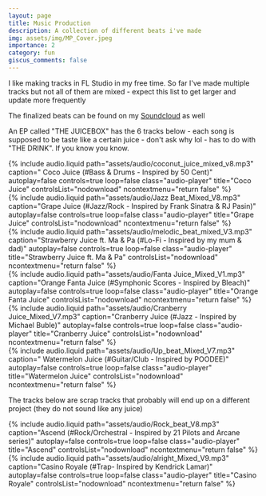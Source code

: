 ```yaml
---
layout: page
title: Music Production
description: A collection of different beats i've made
img: assets/img/MP_Cover.jpeg
importance: 2
category: fun
giscus_comments: false
---
```


I like making tracks in FL Studio in my free time. So far I've made multiple tracks but not all of them are mixed - expect this list to get larger and update more frequently 

The finalized beats can be found on my <a href = "https://soundcloud.com/loki_chubs">Soundcloud</a> as well

An EP called "THE JUICEBOX" has the 6 tracks below - each song is supposed to be taste like a certain juice - don't ask why lol - has to do with "THE DRINK". If you know you know.

<div class="row mt-3">
    <div class="col-sm mt-3 mt-md-0">
        {% include audio.liquid 
        path="assets/audio/coconut_juice_mixed_v8.mp3" 
        caption=" Coco Juice (#Bass & Drums - Inspired by 50 Cent)" 
        autoplay=false 
        controls=true 
        loop=false
        class="audio-player"
        title="Coco Juice"
        controlsList="nodownload"
        ncontextmenu="return false" %}
    </div>
</div>


<div class="row mt-3">
    <div class="col-sm mt-3 mt-md-0">
        {% include audio.liquid 
        path="assets/audio/Jazz Beat_Mixed_V8.mp3" 
        caption="Grape Juice (#Jazz/Rock - Inspired by Frank Sinatra & RJ Pasin)" 
        autoplay=false 
        controls=true 
        loop=false
        class="audio-player"
        title="Grape Juice" 
        controlsList="nodownload"
        ncontextmenu="return false" %}
    </div>
</div>

<div class="row mt-3">
    <div class="col-sm mt-3 mt-md-0">
        {% include audio.liquid 
        path="assets/audio/melodic_beat_mixed_V3.mp3" 
        caption="Strawberry Juice ft. Ma & Pa (#Lo-Fi - Inspired by my mum & dad)" 
        autoplay=false 
        controls=true 
        loop=false
        class="audio-player"
        title="Strawberry Juice ft. Ma & Pa" 
        controlsList="nodownload"
        ncontextmenu="return false" %}
    </div>
</div>

<div class="row mt-3">
    <div class="col-sm mt-3 mt-md-0">
        {% include audio.liquid 
        path="assets/audio/Fanta Juice_Mixed_V1.mp3" 
        caption="Orange Fanta Juice (#Symphonic Scores - Inspired by Bleach)" 
        autoplay=false 
        controls=true 
        loop=false
        class="audio-player"
        title="Orange Fanta Juice" 
        controlsList="nodownload"
        ncontextmenu="return false" %}
    </div>
</div>

<div class="row mt-3">
    <div class="col-sm mt-3 mt-md-0">
        {% include audio.liquid 
        path="assets/audio/Cranberry Juice_Mixed_V7.mp3" 
        caption="Cranberry Juice (#Jazz - Inspired by Michael Buble)" 
        autoplay=false 
        controls=true 
        loop=false
        class="audio-player"
        title="Cranberry Juice" 
        controlsList="nodownload"
        ncontextmenu="return false" %}   
    </div>
</div>

<div class="row mt-3">
    <div class="col-sm mt-3 mt-md-0">
        {% include audio.liquid 
        path="assets/audio/Up_beat_Mixed_V7.mp3" 
        caption=" Watermelon Juice (#Guitar/Club - Inspired by POODEE)" 
        autoplay=false 
        controls=true 
        loop=false
        class="audio-player"
        title="Watermelon Juice" 
        controlsList="nodownload"
        ncontextmenu="return false" %}
    </div>
</div>

The tracks below are scrap tracks that probably will end up on a different project (they do not sound like any juice)

<div class="row mt-3">
    <div class="col-sm mt-3 mt-md-0">
        {% include audio.liquid 
        path="assets/audio/Rock_beat_V8.mp3" 
        caption="Ascend (#Rock/Orchestral - Inspired by 21 Pilots and Arcane series)" 
        autoplay=false 
        controls=true 
        loop=false
        class="audio-player"
        title="Ascend" 
        controlsList="nodownload"
        ncontextmenu="return false" %}
    </div>
</div>

<div class="row mt-3">
    <div class="col-sm mt-3 mt-md-0">
        {% include audio.liquid 
        path="assets/audio/alright_Mixed_V9.mp3" 
        caption="Casino Royale (#Trap- Inspired by Kendrick Lamar)" 
        autoplay=false 
        controls=true 
        loop=false
        class="audio-player"
        title="Casino Royale" 
        controlsList="nodownload"
        ncontextmenu="return false" %}
    </div>
</div>